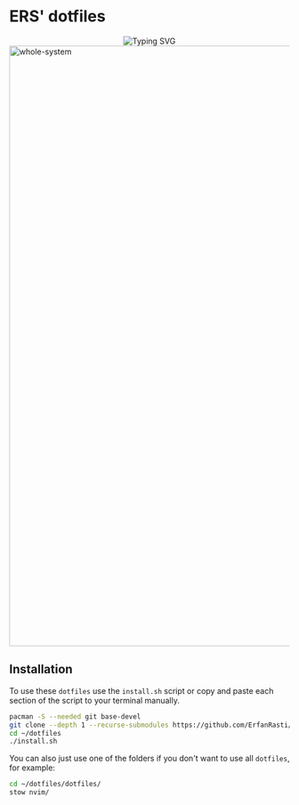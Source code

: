 # ERS' dotfiles

<div align="center">
  <img src="https://readme-typing-svg.demolab.com?font=Fira+Code&size=30&duration=3000&pause=1000&color=F73B49&center=true&multiline=true&random=true&width=435&lines=ERS'+Dotfiles" alt="Typing SVG" /></a>
</div>

<img width="1920" height="1080" alt="whole-system" src="https://github.com/user-attachments/assets/1be282e2-bc54-4777-aa9e-099131fe0080" />

## Installation

To use these `dotfiles` use the `install.sh` script or copy and paste each section of the script to your terminal manually.

```sh
pacman -S --needed git base-devel
git clone --depth 1 --recurse-submodules https://github.com/ErfanRasti/dotfiles ~/dotfiles
cd ~/dotfiles
./install.sh
```

You can also just use one of the folders if you don't want to use
all `dotfiles`, for example:

```sh
cd ~/dotfiles/dotfiles/
stow nvim/
```
